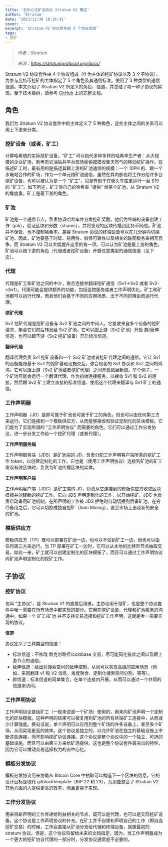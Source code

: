 ```yaml
---
title: '去中心化矿池协议 Stratum V2 概述'
author: 'Stratum'
date: '2023/11/30 18:16:41'
cover: ''
excerpt: 'Stratum V2 协议套件由 4 个协议组成'
tags:
- 挖矿
---
```



> *作者：Stratum*
> 
> *来源：<https://stratumprotocol.org/docs/>*



Stratum V2 协议套件由 4 个协议组成（作为主体的挖矿协议以及 3 个子协议），为参与比特币挖矿的主体指定了 5 个角色及其通信标准，使用了 3 种类型的通信信道。本文介绍了 Stratum V2 所定义的角色、信道，并总结了每一种子协议的实现。至于技术橡树，请参考 [GitHub](https://www.github.com/stratum-mining/sv2-spec) 上的完整文档。

## 角色

我们为 Stratum V2 协议套件中的主体定义了 5 种角色，这些主体之间的关系可以用上下游来分类。

### 挖矿设备（或者，矿工）

计算哈希值的实际挖矿设备。“矿工” 可以指代多种多样的哈希率生产者：从大规模的企业矿场，到再页岩油钻井平台现场偷偷摸摸收集天然气的移动挖矿操作。在描述矿工时，最有用的是描述其跟上游的矿池通信的规模：一个 10PH 的、跟一个水电站合作的矿场，作为一个单元跟矿池通信，虽然在其内部也将工作分给许多台挖矿设备，也可以被认为是一个 “矿工”，只是有别于在街头车库里运行一台 S19 的 “矿工”。如下所述，矿工将自己的哈希率 “提供” 给某个矿池。从 Stratum V2 的角度看，矿工是最下游的角色。

### 矿池

矿池是一个通信节点，负责协调哈希率并分发挖矿奖励。他们为终端的设备创建工作（job），验证区块和分数（shares），并将发现的区块传播到比特币网络。矿池并不保管、也不控制哈希率。兼容 Stratum 协议的终端设备可以在几分钟内切换矿池。因此，矿池要基于时延、易用性、偿债可靠性以及相关的联网服务来相互竞争，而 Stratum V2 可以大幅提升这里的每一项。可以认为矿池是最上游的角色。矿池可以跟下游的角色（代理或者挖矿设备）开启任意类型的通信信道（见下文）。

### 代理

代理是矿工和矿池之间的中介，聚合连接并翻译挖矿通信（Sv1->Sv2 或者 Sv2->Sv1）。代理可能会提供额外的功能，包括监控服务或者工作声明优化。矿工和矿池都可以运行代理，而且他们会基于不同的应用场景、出于不同的理由而运行代理。

**挖矿代理**

Sv2 挖矿代理是挖矿设备与 Sv2 矿池之间的中间人。它接收来自多个设备的挖矿请求、聚合它们然后转发给 Sv2 矿池。它可以跟上游（Sv2 矿池）开启 群/延伸 信道，也可以跟下游（Sv2 挖矿设备）开启标准信道。

**翻译代理**

翻译代理负责 Sv1 挖矿设备和一个 Sv2 矿池或者挖矿代理之间的通信。它让 Sv1 的设备能跟基于 Sv2 的挖矿基础设施交互，弥合较老的 Sv1 协议和 Sv2 之间的鸿沟。它可以跟上游（Sv2 矿池或者挖矿代理）之间开启拓展新蛋。举个例子，一个矿池可能会运行一个翻译代理，作为初始连接服务，以接收 Sv1 和 Sv2 的连接，然后跟 Sv2 矿工建立直接的标准信道、使用这个代理来翻译与 Sv1 矿工的通信。

### 工作声明器

工作声明器（JD）是即可属于矿池也可属于矿工的角色，但也可以由任何第三方来运行。它们连接到一个模板供应方，从而能够接收和验证定制化的区块模板。它们是为了实现所谓的 “工作声明协议” 而需要的角色。它们可以通过工作分发协议，进一步分发工作给一个挖矿代理（或者代理）。

**工作声明服务端**

工作声明服务端（JDS）是矿池端的 JD，负责分配工作声明客户端所需的挖矿工作 token，以创建定制化的工作。它也是（使用工作声明协议）连接到矿池的矿工发现有效区块时，负责为矿池传播区块的实体。

**工作声明客户端**

工作声明客户端（JDC）是矿工端的 JD，负责从它连接到的模板供应方收取区块模板并创建新的挖矿工作。它向 JDS 声明定制化的工作，以开始挖矿。JDC 也负责启动备用矿池机制，在所声明的工作被 JDS 拒绝时自动切换到后备矿池。在穷尽备用之后，它可以切换成独自挖矿（Solo Mining），直至市场上出现新的安全的矿池。

### 模板供应方

模板供应方（TP）既可以部署在矿池一边，也可以不受到矿工一边，但也可以由任何第三方来运行。当 TP 部署在矿工一边时，它可以从本地的比特币节点抽取交易。如此一来，矿工就可以创建定制化的区块模板了，而且可以通过工作声明协议向矿池声明定制化的挖矿工作。

## 子协议

### 挖矿协议

也叫 “主协议”，是 Stratum V1 的直接后继者。主协议用于挖矿，也是整个协议套件中唯一需要在所有场景中都实现的部分。它用在挖矿设备、代理和矿池服务的沟通中。如果一个 矿工/矿池 并不支持交易选择和挖矿工作声明，这就是唯一需要实现的协议。

**信道**

协议定义了三种类型的信道：

- 标准信道：不修改 默克尔路径/coinbase 交易，尽可能简化彼此之间以及跟上游节点的通信。
- 延伸信道：给出对搜索空间的延伸控制，从而可以实现高级的应用场景（例如，来回翻译 v1 和 V2 消息，难度聚合、定制化搜索空间分割，等等）。
- 群信道：标准信道的简单集合，在单个连接内开展，从而可以通过一个共同的信道来访问。

### 工作声明协议

工作声明协议是给矿工（一般来说是一个矿场）使用的，用来向矿池声明一个定制化的区块模板。这种声明的结果可以被复用到矿池的所有终端矿工连接中，从而减少计算强度。换句话说，单个声明可以应用到整个矿场的许多设备上，甚至多个矿场，从而实现更高的效率。这个协议是独立的，以允许矿池在独立的基础设施上中断这些连接，而不影响挖矿协议连接。这个协议是整个协议中的一个独立、可选的基础设施，而且可以由第三方来给矿场提供。这也是整个协议套件最突出的特性，因为它可以推动交易选择权力的去中心化。

### 模板分发协议

模板分发协议用来协助从 Bitcoin Core 中抽取可以构造下一个区块的信息。它的设计目标是取代 gitblocktemplate（BIP 22 和 23），为那些整合了 Stratum V2 其他方面的人提供更高的效率，而且更易于实现。

### 工作分发协议

用来将新声明的工作传递给利益相关的节点，既可以是代理，也可以是实际挖矿设备。这个协议是工作声明协议的补充。在矿工并不自建和声明自己的工作（即自选挖矿交易）的时候，工作会直接从矿池分发给代理和终端设备，就像最初的 stratum 协议。但是，这个协议将留给未来的文档指定，因为，当工作声明器成为一个更大的挖矿协议代理的一部分时，分发协议通常是不必要的。

